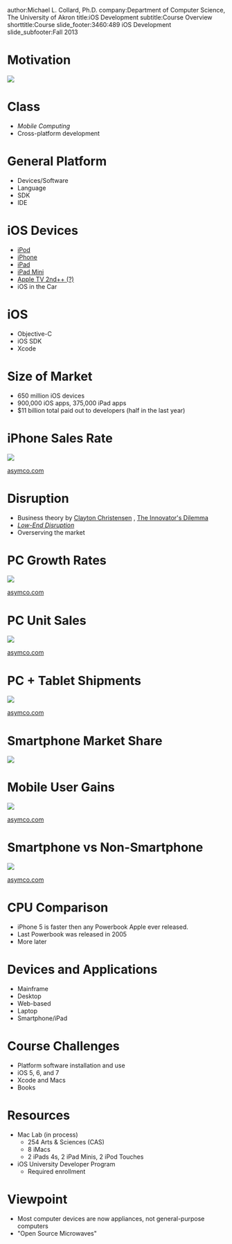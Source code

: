 author:Michael L. Collard, Ph.D.
company:Department of Computer Science, The University of Akron
title:iOS Development
subtitle:Course Overview
shorttitle:Course
slide_footer:3460:489 iOS Development
slide_subfooter:Fall 2013

# Motivation
![](http://images.geeksimages.com/imageshare/M/300x300/MC086LLA-NOHS-U-unit.jpg)

# Class
* *Mobile Computing*
* Cross-platform development

# General Platform
* Devices/Software
* Language
* SDK
* IDE

# iOS Devices
* [iPod](http://en.wikipedia.org/wiki/List_of_iOS_devices#iPod_Touch)
* [iPhone](http://en.wikipedia.org/wiki/List_of_iOS_devices#iPhone)
* [iPad](http://en.wikipedia.org/wiki/List_of_iOS_devices#iPad)
* [iPad Mini](http://en.wikipedia.org/wiki/List_of_iOS_devices#iPad_Mini)
* [Apple TV 2nd++ (?)](http://en.wikipedia.org/wiki/List_of_iOS_devices#Apple_TV_.282nd_generation_onwards.29)
* iOS in the Car

# iOS
* Objective-C
* iOS SDK
* Xcode

# Size of Market
* 650 million iOS devices
* 900,000 iOS apps, 375,000 iPad apps
* $11 billion total paid out to developers (half in the last year)

# iPhone Sales Rate

![](http://www.asymco.com/wp-content/uploads/2012/08/Screen-Shot-2012-08-06-at-8-6-2.23.20-PM.png)

[asymco.com](http://www.asymco.com)

# Disruption
* Business theory by [Clayton Christensen](http://en.wikipedia.org/wiki/Clayton_M._Christensen) , [The Innovator's Dilemma](http://en.wikipedia.org/wiki/The_Innovator%27s_Dilemma)
* [*Low-End Disruption*](http://en.wikipedia.org/wiki/Disruptive_innovation)
* Overserving the market

# PC Growth Rates

![](http://www.asymco.com/wp-content/uploads/2013/07/Screen-Shot-2013-07-18-at-7-18-11.16.38-AM.png)

[asymco.com](http://www.asymco.com)

# PC Unit Sales

![](http://www.asymco.com/wp-content/uploads/2013/07/Screen-Shot-2013-07-18-at-7-18-5.07.35-PM.png)

[asymco.com](http://www.asymco.com)

# PC + Tablet Shipments

![](http://www.asymco.com/wp-content/uploads/2013/06/Screen-Shot-2013-06-03-at-6-3-5.31.21-PM.png)

[asymco.com](http://www.asymco.com)

# Smartphone Market Share
![](http://www.asymco.com/wp-content/uploads/2013/04/Screen-Shot-2013-04-05-at-4-5-4.19.14-PM.png)

# Mobile User Gains

![](http://www.asymco.com/wp-content/uploads/2013/04/Screen-Shot-2013-04-05-at-4-5-4.22.13-PM.png)

[asymco.com](http://www.asymco.com)

# Smartphone vs Non-Smartphone

![](http://www.asymco.com/wp-content/uploads/2013/04/Screen-Shot-2013-04-05-at-4-5-4.15.52-PM.png)

[asymco.com](http://www.asymco.com)

# CPU Comparison
* iPhone 5 is faster then any Powerbook Apple ever released.
* Last Powerbook was released in 2005
* More later

# Devices and Applications
* Mainframe
* Desktop
* Web-based
* Laptop
* Smartphone/iPad

# Course Challenges
* Platform software installation and use
* iOS 5, 6, and 7
* Xcode and Macs
* Books

# Resources
* Mac Lab (in process)
	* 254 Arts & Sciences (CAS)
	* 8 iMacs
	* 2 iPads 4s, 2 iPad Minis, 2 iPod Touches
* iOS University Developer Program
	* Required enrollment

# Viewpoint
* Most computer devices are now appliances, not general-purpose computers
* "Open Source Microwaves"
